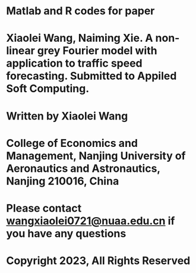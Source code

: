 # Matlab and R codes for paper
# Xiaolei Wang, Naiming Xie. A non-linear grey Fourier model with application to traffic speed forecasting. Submitted to Appiled Soft Computing.
# Written by Xiaolei Wang
# College of Economics and Management, Nanjing University of Aeronautics and Astronautics, Nanjing 210016, China
# Please contact wangxiaolei0721@nuaa.edu.cn if you have any questions
# Copyright 2023, All Rights Reserved
